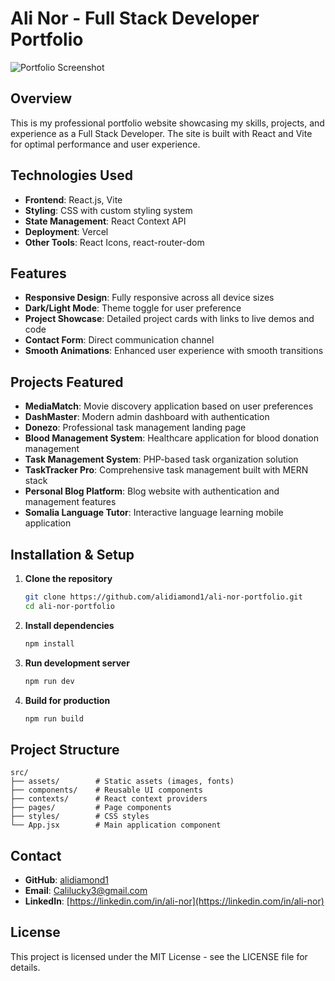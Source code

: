 # Ali Nor - Full Stack Developer Portfolio

![Portfolio Screenshot](./screenshot.png)

## Overview

This is my professional portfolio website showcasing my skills, projects, and experience as a Full Stack Developer. The site is built with React and Vite for optimal performance and user experience.

## Technologies Used

- **Frontend**: React.js, Vite
- **Styling**: CSS with custom styling system
- **State Management**: React Context API
- **Deployment**: Vercel
- **Other Tools**: React Icons, react-router-dom

## Features

- **Responsive Design**: Fully responsive across all device sizes
- **Dark/Light Mode**: Theme toggle for user preference
- **Project Showcase**: Detailed project cards with links to live demos and code
- **Contact Form**: Direct communication channel
- **Smooth Animations**: Enhanced user experience with smooth transitions

## Projects Featured

- **MediaMatch**: Movie discovery application based on user preferences
- **DashMaster**: Modern admin dashboard with authentication
- **Donezo**: Professional task management landing page
- **Blood Management System**: Healthcare application for blood donation management
- **Task Management System**: PHP-based task organization solution
- **TaskTracker Pro**: Comprehensive task management built with MERN stack
- **Personal Blog Platform**: Blog website with authentication and management features
- **Somalia Language Tutor**: Interactive language learning mobile application

## Installation & Setup

1. **Clone the repository**
   ```bash
   git clone https://github.com/alidiamond1/ali-nor-portfolio.git
   cd ali-nor-portfolio
   ```

2. **Install dependencies**
   ```bash
   npm install
   ```

3. **Run development server**
   ```bash
   npm run dev
   ```

4. **Build for production**
   ```bash
   npm run build
   ```

## Project Structure

```
src/
├── assets/        # Static assets (images, fonts)
├── components/    # Reusable UI components
├── contexts/      # React context providers
├── pages/         # Page components
├── styles/        # CSS styles
└── App.jsx        # Main application component
```

## Contact

- **GitHub**: [alidiamond1](https://github.com/alidiamond1)
- **Email**: Calilucky3@gmail.com
- **LinkedIn**: [https://linkedin.com/in/ali-nor](https://linkedin.com/in/ali-nor)

## License

This project is licensed under the MIT License - see the LICENSE file for details.
